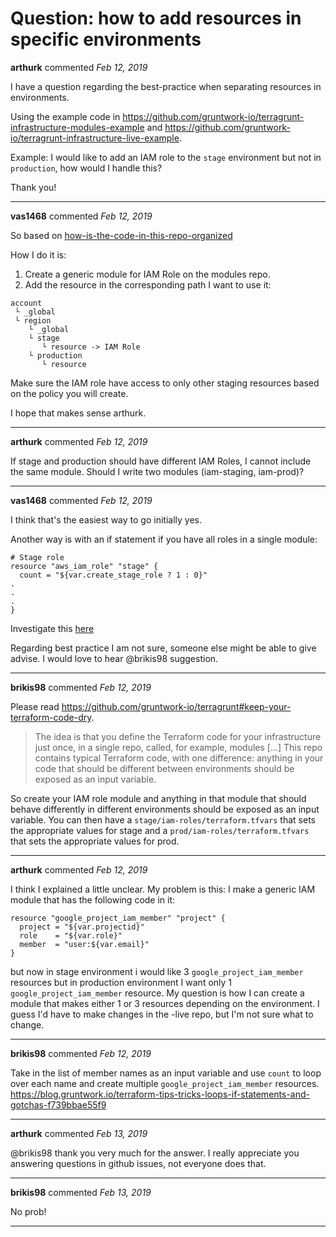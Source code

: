 # Question: how to add resources in specific environments

**arthurk** commented *Feb 12, 2019*

I have a question regarding the best-practice when separating resources in environments.

Using the example code in https://github.com/gruntwork-io/terragrunt-infrastructure-modules-example and https://github.com/gruntwork-io/terragrunt-infrastructure-live-example.

Example: I would like to add an IAM role to the `stage` environment but not in `production`, how would I handle this?

Thank you!
<br />
***


**vas1468** commented *Feb 12, 2019*

So based on [how-is-the-code-in-this-repo-organized](https://github.com/gruntwork-io/terragrunt-infrastructure-live-example#how-is-the-code-in-this-repo-organized)

How I do it is:
1. Create a generic module for IAM Role on the modules repo.
2. Add the resource in the corresponding path I want to use it:
```
account
 └ _global
 └ region
    └ _global
    └ stage
       └ resource -> IAM Role
    └ production
       └ resource
```
Make sure the IAM role have access to only other staging resources based on the policy you will create.

I hope that makes sense arthurk.
***

**arthurk** commented *Feb 12, 2019*

If stage and production should have different IAM Roles, I cannot include the same module. Should I write two modules (iam-staging, iam-prod)?
***

**vas1468** commented *Feb 12, 2019*

I think that's the easiest way to go initially yes.

Another way is with an if statement if you have all roles in a single module: 

```
# Stage role
resource "aws_iam_role" "stage" {
  count = "${var.create_stage_role ? 1 : 0}"
.
.
.
}
```

Investigate this [here](https://github.com/terraform-aws-modules/terraform-aws-iam/tree/master/modules/iam-assumable-roles)

Regarding best practice I am not sure, someone else might be able to give advise. I would love to hear @brikis98 suggestion.
***

**brikis98** commented *Feb 12, 2019*

Please read https://github.com/gruntwork-io/terragrunt#keep-your-terraform-code-dry. 

> The idea is that you define the Terraform code for your infrastructure just once, in a single repo, called, for example, modules [...]
> This repo contains typical Terraform code, with one difference: anything in your code that should be different between environments should be exposed as an input variable.

So create your IAM role module and anything in that module that should behave differently in different environments should be exposed as an input variable. You can then have a `stage/iam-roles/terraform.tfvars` that sets the appropriate values for stage and a `prod/iam-roles/terraform.tfvars` that sets the appropriate values for prod.
***

**arthurk** commented *Feb 12, 2019*

I think I explained a little unclear. My problem is this: I make a generic IAM module that has the following code in it:

```
resource "google_project_iam_member" "project" {
  project = "${var.projectid}"
  role    = "${var.role}"
  member  = "user:${var.email}"
}
```

but now in stage environment i would like 3 `google_project_iam_member` resources but in production environment I want only 1 `google_project_iam_member` resource. My question is how I can create a module that makes either 1 or 3 resources depending on the environment. I guess I'd have to make changes in the -live repo, but I'm not sure what to change.
***

**brikis98** commented *Feb 12, 2019*

Take in the list of member names as an input variable and use `count` to loop over each name and create multiple `google_project_iam_member` resources. https://blog.gruntwork.io/terraform-tips-tricks-loops-if-statements-and-gotchas-f739bbae55f9
***

**arthurk** commented *Feb 13, 2019*

@brikis98 thank you very much for the answer. I really appreciate you answering questions in github issues, not everyone does that. 
***

**brikis98** commented *Feb 13, 2019*

No prob!
***

